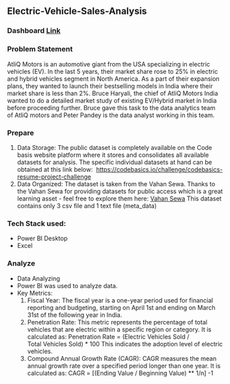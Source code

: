 ## Electric-Vehicle-Sales-Analysis
### Dashboard [Link ](https://app.powerbi.com/view?r=eyJrIjoiY2RkZjJlYjgtNGRkMC00NTYwLTllNDktYjFjYTJiMWVmOGJjIiwidCI6ImM2ZTU0OWIzLTVmNDUtNDAzMi1hYWU5LWQ0MjQ0ZGM1YjJjNCJ9)
### Problem Statement
AtliQ Motors is an automotive giant from the USA specializing in electric vehicles (EV). In the last 5 years, their market share rose to 25% in electric and hybrid vehicles segment in North America. As a part of their expansion plans, they wanted to launch their bestselling models in India where their market share is less than 2%. Bruce Haryali, the chief of AtliQ Motors India wanted to do a detailed market study of existing EV/Hybrid market in India before proceeding further. Bruce gave this task to the data analytics team of AtliQ motors and Peter Pandey is the data analyst working in this team. 
### Prepare
1. Data Storage:
The public dataset is completely available on the Code basis website platform where it stores and consolidates all available datasets for analysis. The specific individual datasets at hand can be obtained at this link below:
 https://codebasics.io/challenge/codebasics-resume-project-challenge
2. Data Organized:
The dataset is taken from the Vahan Sewa. Thanks to the Vahan Sewa for providing datasets for public access which is a great learning asset - feel free to explore them here: [Vahan Sewa](https://vahan.parivahan.gov.in/vahan4dashboard/vahan/view/reportview.xhtml) This dataset contains only 3 csv file and 1 text file (meta_data)

### Tech Stack used: 
- Power BI Desktop
- Excel
### Analyze 
- Data Analyzing
- Power BI was used to analyze data.
- Key Metrics:
    1. Fiscal Year: The fiscal year is a one-year period used for financial reporting and budgeting, starting on April 1st and ending on March 31st of the following year in India.
    2. Penetration Rate: This metric represents the percentage of total vehicles that are electric within a specific region or category. It is calculated as: Penetration Rate = (Electric Vehicles Sold / Total Vehicles Sold) * 100
This indicates the adoption level of electric vehicles.
    3. Compound Annual Growth Rate (CAGR): CAGR measures the mean annual growth rate over a specified period longer than one year. It is calculated as: CAGR = [(Ending Value / Beginning Value) ** 1/n] -1
